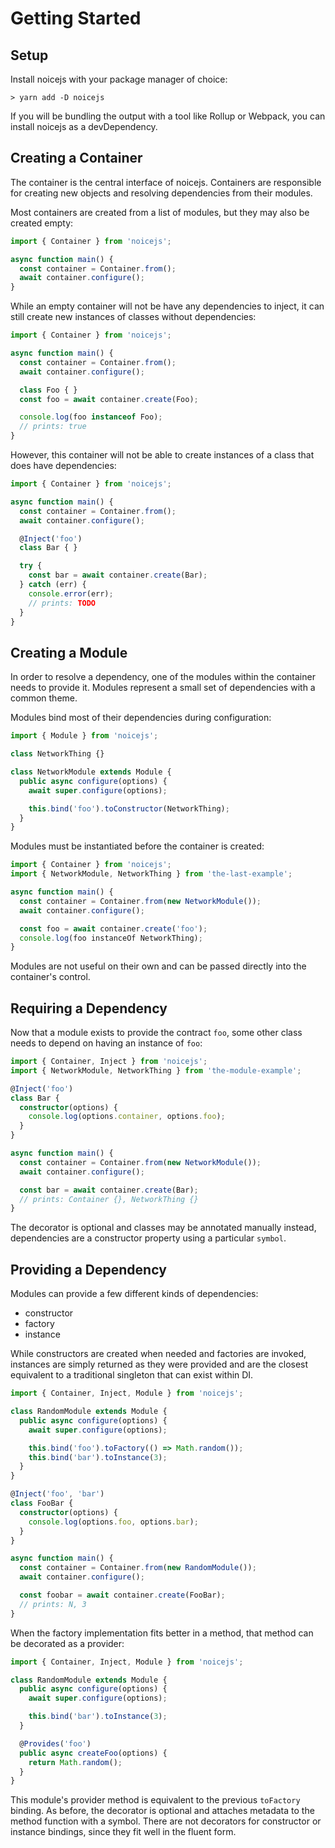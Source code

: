 # Getting Started

## Setup

Install noicejs with your package manager of choice:

```shell
> yarn add -D noicejs
```

If you will be bundling the output with a tool like Rollup or Webpack, you can install noicejs as a devDependency.

## Creating a Container

The container is the central interface of noicejs. Containers are responsible for creating new objects and resolving
dependencies from their modules.

Most containers are created from a list of modules, but they may also be created empty:

```typescript
import { Container } from 'noicejs';

async function main() {
  const container = Container.from();
  await container.configure();
}
```

While an empty container will not be have any dependencies to inject, it can still create new instances of
classes without dependencies:

```typescript
import { Container } from 'noicejs';

async function main() {
  const container = Container.from();
  await container.configure();

  class Foo { }
  const foo = await container.create(Foo);

  console.log(foo instanceof Foo);
  // prints: true
}
```

However, this container will not be able to create instances of a class that does have dependencies:

```typescript
import { Container } from 'noicejs';

async function main() {
  const container = Container.from();
  await container.configure();

  @Inject('foo')
  class Bar { }

  try {
    const bar = await container.create(Bar);
  } catch (err) {
    console.error(err);
    // prints: TODO
  }
}
```

## Creating a Module

In order to resolve a dependency, one of the modules within the container needs to provide it. Modules represent
a small set of dependencies with a common theme.

Modules bind most of their dependencies during configuration:

```typescript
import { Module } from 'noicejs';

class NetworkThing {}

class NetworkModule extends Module {
  public async configure(options) {
    await super.configure(options);

    this.bind('foo').toConstructor(NetworkThing);
  }
}
```

Modules must be instantiated before the container is created:

```typescript
import { Container } from 'noicejs';
import { NetworkModule, NetworkThing } from 'the-last-example';

async function main() {
  const container = Container.from(new NetworkModule());
  await container.configure();

  const foo = await container.create('foo');
  console.log(foo instanceOf NetworkThing);
}
```

Modules are not useful on their own and can be passed directly into the container's control.

## Requiring a Dependency

Now that a module exists to provide the contract `foo`, some other class needs to depend on
having an instance of `foo`:

```typescript
import { Container, Inject } from 'noicejs';
import { NetworkModule, NetworkThing } from 'the-module-example';

@Inject('foo')
class Bar {
  constructor(options) {
    console.log(options.container, options.foo);
  }
}

async function main() {
  const container = Container.from(new NetworkModule());
  await container.configure();

  const bar = await container.create(Bar);
  // prints: Container {}, NetworkThing {}
}
```

The decorator is optional and classes may be annotated manually instead, dependencies are a
constructor property using a particular `symbol`.

## Providing a Dependency

Modules can provide a few different kinds of dependencies:

- constructor
- factory
- instance

While constructors are created when needed and factories are invoked, instances are simply
returned as they were provided and are the closest equivalent to a traditional singleton that
can exist within DI.

```typescript
import { Container, Inject, Module } from 'noicejs';

class RandomModule extends Module {
  public async configure(options) {
    await super.configure(options);

    this.bind('foo').toFactory(() => Math.random());
    this.bind('bar').toInstance(3);
  }
}

@Inject('foo', 'bar')
class FooBar {
  constructor(options) {
    console.log(options.foo, options.bar);
  }
}

async function main() {
  const container = Container.from(new RandomModule());
  await container.configure();

  const foobar = await container.create(FooBar);
  // prints: N, 3
}
```

When the factory implementation fits better in a method, that method can be decorated as
a provider:

```typescript
import { Container, Inject, Module } from 'noicejs';

class RandomModule extends Module {
  public async configure(options) {
    await super.configure(options);

    this.bind('bar').toInstance(3);
  }

  @Provides('foo')
  public async createFoo(options) {
    return Math.random();
  }
}
```

This module's provider method is equivalent to the previous `toFactory` binding. As before, the
decorator is optional and attaches metadata to the method function with a symbol. There are not
decorators for constructor or instance bindings, since they fit well in the fluent form.
